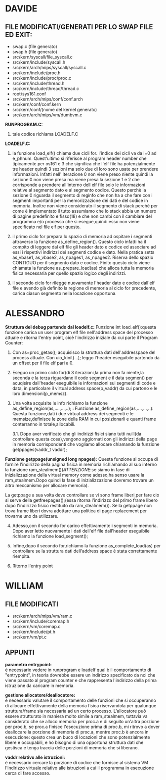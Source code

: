 # DAVIDE
## FILE MODIFICATI/GENERATI PER LO SWAP FILE ED EXIT:
- swap.c (file generato)
- swap.h (file generato)
- src/kern/syscall/file_syscall.c
- src/kern/include/syscall.h
- src/kern/arch/mips/syscall/syscall.c
- src/kern/include/proc.h
- src/kern/include/proc/proc.c
- src/kern/include/thread.h
- src/kern/include/thread/thread.c
- root/sys161.conf
- src/kern/arch/mips/conf/conf.arch
- src/kern/conf/conf.kern
- src/kern/conf/(nome del kernel generato)
- src/kern/arch/mips/vm/dumbvm.c

<b>RUNPROGRAM.C:</b>
1. tale codice richiama LOADELF.C

<b>LOADELF.C:</b>
1. la funzione load_elf() chiama due cicli for. l'indice dei cicli va da i=0 ad e_phnum. Quest'ultimo si riferisce al program header number che tipicamente per os161 è 3 che significa che l'elf file ha potenzialmente tre header quindi 3 sezioni ma solo due di loro sono usate per prendere informazioni. Infatti nell' iterazione 0 non viene preso niente quindi la sezione 0 non viene presa ma viene presa la sezione 1 e 2 che corrisponde a prendere all'interno dell elf file solo le informazioni relative al segmento dato e al segmento codice. Questo perchè la sezione 0 riguarda il segmento di reginfo che non ha a che fare con i segmenti importanti per la memorizzazione dei dati e del codice in memoria. Inoltre non viene considerato il segmento di stack perchè per come è implementato il tutto assumiamo che lo stack abbia un numero di pagine predefinito e fisso(18) e che non cambi con il cambiare del programma e/o processo che si esegue,quindi esso non viene specificato nel file elf per questo.

2. il primo ciclo for prepara lo spazio di memoria ad ospitare i segmenti attraverso la funzione as_define_region(). Questo ciclo infatti ha il compito di leggere dal elf file gli header dato e codice ed associare ad essi i rispettivi indirizzi dei segmenti codice e dato. Nella pratica setta as_vbase1, as_vbase2, as_npages1, as_npages2. Riserva dello spazio CONTIGUO per il segmento dato e codice. 
Finito questo ciclo viene chiamata la funzione as_prepare_load(as) che alloca tutta la memoria fisica necessaria per quello spazio logico degli indirizzi.

3. il secondo ciclo for rilegge nuovamente l'header dato e codice dall'elf file e avendo già definito la regione di memoria al ciclo for precedente, carica ciasun segmento nella locazione opportuna.

# ALESSANDRO

<b> Struttura del debug partendo dal loadelf.c:</b>
Funzione int load_elf():questa funzione carica un user program elf file nell'address space del processo attuale e ritorna l'entry point, cioè l'indirizzo iniziale da cui parte il Program Counter:
	
1. Con as=proc_getas(); acquisisco la struttura dati dell'addresspace del process attuale.
Con uio_kinit(...); leggo l'header eseguibile partendo da un offset per il file elf pari a 0.

2. Eseguo un primo ciclo for(di 3 iterazioni,la prima non fa niente,la seconda e la terza riguardano il code segment e il data segment) per acuqisire dall'header eseguibile le informazioni sui segmenti di code e data, in particolare il virtual address space(p_vaddr) da cui partono e le loro dimensioni(p_memsz).
	
3. Una volta acquisite le info richiamo la funzione as_define_region(as,....,...,..); :
Funzione as_define_region(as,....,...,..):
Questa funzione,dati i due virtual address dei segmenti e le memsize,definisce le zone della RAM in cui posizionarli e quanti frame conterranno in totale,allocabili.
	
	3.1. Dopo aver verificato che gli indirizzi fisici siano tutti nulli(da controllare questa cosa),vengono aggiornati con gli indirizzi della page in memoria corrispondenti che vogliamo allocare chiamando la funzione getppages(vaddr_t vaddr);
		
<b>Funzione getppage(unsigned long npages):</b>
Questa funzione si occupa di fornire l'indirizzo della pagina fisica in memoria richiamando al suo interno la funzione ram_stealmem()(*ATTENZIONE*:se siamo in fase di inizializzazione della virtual memory come adesso,ha senso usare la ram_stealmem.Dopo quindi la fase di inizializzazione dovremo trovare un altro meccanismo per allocare memoria).
		
La getppage a sua volta deve controllare se vi sono frame liberi,per fare cio si serve della getfreepages();(essa ritorna l'indirizzo del primo frame libero dopo l'indirizzo fisico restituito da ram_stealmem()). Se la getppage non trova frame liberi dovra adottare una politica di page replacement per trovarne uno da utilizzare.
		
4. Adesso,con il secondo for carico effettivamente i segmenti in memoria. Dopo aver letto nuovamente i dati dell'elf file dall'header eseguibile richiamo la funzione load_segment();
	
5. Infine,dopo il secondo for,richiamo la funzione as_complete_load(as) per controllare se la struttura dati dell'address space è stata correttamente riempita.
	
6. Ritorno l'entry point 


# WILLIAM
## FILE MODIFICATI
- src/kern/arch/mips/vm/ram.c
- src/kern/include/coremap.h
- src/kern/vm/coremap.c
- src/kern/include/pt.h
- src/kern/vm/pt.c

## APPUNTI

<b>parametro entrypoint:</b> <br>
è necessario vedere in runprogram e loadelf qual è il comportamento di "entrypoint", in teoria dovrebbe essere un indirizzo specificato da noi che viene passato al program counter e che rappresenta l'indirizzo della prima istruzione da caricare in memoria.

<b>gestione allocatore/deallocatore:</b> <br>
è necessario valutare il comportamento delle funzioni che si occuperanno di allocare effettivamente della memoria fisica riservandola per qualunque struttura/frame sia necessaria ad un certo processo.
L'allocatore può essere strutturato in maniera molto simile a ram_stealmem, tuttavia va considerato che se alloco memoria per proc.a e di seguito un'altra porzione per proc.b, se proc.a finisce l'esecuzione prima di proc.b, mi ritrovo a dover deallocare la porzione di memoria di proc.a, mentre proc.b è ancora in esecuzione: questo crea un buco di locazioni che sono potenzialmente libere e occupabili, e ho bisogno di una opportuna struttura dati che gestisca e tenga traccia delle 
porzioni di memoria che si liberano.

<b>vaddr relativo alle istruzioni:</b> <br>
è necessario cercare la porzione di codice che fornisce al sistema VM l'indirizzo virtuale relativo alle istruzioni a cui il programma in esecuzione cerca di fare accesso.
